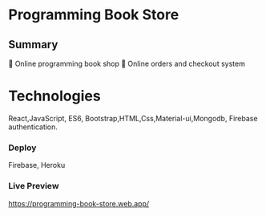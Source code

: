 # Programming Book Store

## Summary
	Online programming  book shop
	Online orders and checkout system

# Technologies
React,JavaScript, ES6, Bootstrap,HTML,Css,Material-ui,Mongodb, Firebase authentication.

### Deploy 
Firebase, Heroku

### Live Preview
https://programming-book-store.web.app/
